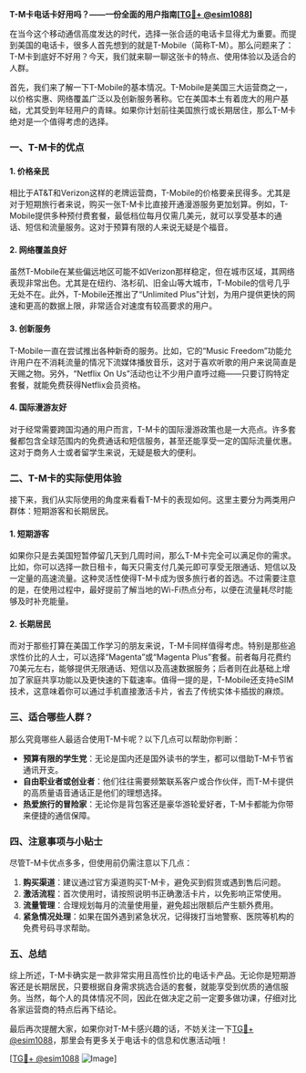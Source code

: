 **T-M卡电话卡好用吗？——一份全面的用户指南[[TG💪+ @esim1088](https://t.me/s/esim1088)]**

在当今这个移动通信高度发达的时代，选择一张合适的电话卡显得尤为重要。而提到美国的电话卡，很多人首先想到的就是T-Mobile（简称T-M）。那么问题来了：T-M卡到底好不好用？今天，我们就来聊一聊这张卡的特点、使用体验以及适合的人群。

首先，我们来了解一下T-Mobile的基本情况。T-Mobile是美国三大运营商之一，以价格实惠、网络覆盖广泛以及创新服务著称。它在美国本土有着庞大的用户基础，尤其受到年轻用户的青睐。如果你计划前往美国旅行或长期居住，那么T-M卡绝对是一个值得考虑的选择。

### **一、T-M卡的优点**

#### 1. **价格亲民**
相比于AT&T和Verizon这样的老牌运营商，T-Mobile的价格要亲民得多。尤其是对于短期旅行者来说，购买一张T-M卡比直接开通漫游服务更加划算。例如，T-Mobile提供多种预付费套餐，最低档位每月仅需几美元，就可以享受基本的通话、短信和流量服务。这对于预算有限的人来说无疑是个福音。

#### 2. **网络覆盖良好**
虽然T-Mobile在某些偏远地区可能不如Verizon那样稳定，但在城市区域，其网络表现非常出色。尤其是在纽约、洛杉矶、旧金山等大城市，T-Mobile的信号几乎无处不在。此外，T-Mobile还推出了“Unlimited Plus”计划，为用户提供更快的网速和更高的数据上限，非常适合对速度有较高要求的用户。

#### 3. **创新服务**
T-Mobile一直在尝试推出各种新奇的服务。比如，它的“Music Freedom”功能允许用户在不消耗流量的情况下流媒体播放音乐，这对于喜欢听歌的用户来说简直是天赐之物。另外，“Netflix On Us”活动也让不少用户直呼过瘾——只要订购特定套餐，就能免费获得Netflix会员资格。

#### 4. **国际漫游友好**
对于经常需要跨国沟通的用户而言，T-M卡的国际漫游政策也是一大亮点。许多套餐都包含全球范围内的免费通话和短信服务，甚至还能享受一定的国际流量优惠。这对于商务人士或者留学生来说，无疑是极大的便利。

### **二、T-M卡的实际使用体验**

接下来，我们从实际使用的角度来看看T-M卡的表现如何。这里主要分为两类用户群体：短期游客和长期居民。

#### 1. **短期游客**
如果你只是去美国短暂停留几天到几周时间，那么T-M卡完全可以满足你的需求。比如，你可以选择一款日租卡，每天只需支付几美元即可享受无限通话、短信以及一定量的高速流量。这种灵活性使得T-M卡成为很多旅行者的首选。不过需要注意的是，在使用过程中，最好提前了解当地的Wi-Fi热点分布，以便在流量耗尽时能够及时补充能量。

#### 2. **长期居民**
而对于那些打算在美国工作学习的朋友来说，T-M卡同样值得考虑。特别是那些追求性价比的人士，可以选择“Magenta”或“Magenta Plus”套餐。前者每月花费约70美元左右，能够提供无限通话、短信以及高速数据服务；后者则在此基础上增加了家庭共享功能以及更快速的下载速率。值得一提的是，T-Mobile还支持eSIM技术，这意味着你可以通过手机直接激活卡片，省去了传统实体卡插拔的麻烦。

### **三、适合哪些人群？**

那么究竟哪些人最适合使用T-M卡呢？以下几点可以帮助你判断：

- **预算有限的学生党**：无论是国内还是国外读书的学生，都可以借助T-M卡节省通讯开支。
- **自由职业者或创业者**：他们往往需要频繁联系客户或合作伙伴，而T-M卡提供的高质量语音通话正是他们的理想选择。
- **热爱旅行的冒险家**：无论你是背包客还是豪华游轮爱好者，T-M卡都能为你带来便捷的通信保障。

### **四、注意事项与小贴士**

尽管T-M卡优点多多，但使用前仍需注意以下几点：

1. **购买渠道**：建议通过官方渠道购买T-M卡，避免买到假货或遇到售后问题。
2. **激活流程**：首次使用时，请按照说明书正确激活卡片，以免影响正常使用。
3. **流量管理**：合理规划每月的流量使用量，避免超出限额后产生额外费用。
4. **紧急情况处理**：如果在国外遇到紧急状况，记得拨打当地警察、医院等机构的免费号码寻求帮助。

### **五、总结**

综上所述，T-M卡确实是一款非常实用且高性价比的电话卡产品。无论你是短期游客还是长期居民，只要根据自身需求挑选合适的套餐，就能享受到优质的通信服务。当然，每个人的具体情况不同，因此在做决定之前一定要多做功课，仔细对比各家运营商的特点后再下结论。

最后再次提醒大家，如果你对T-M卡感兴趣的话，不妨关注一下[TG💪+ @esim1088](https://t.me/s/esim1088)，那里会有更多关于电话卡的信息和优惠活动哦！

[[TG💪+ @esim1088](https://t.me/s/esim1088) ![Image](https://i.postimg.cc/4NQfJmqS/Snipaste-2025-05-13-00-14-12.png)]
